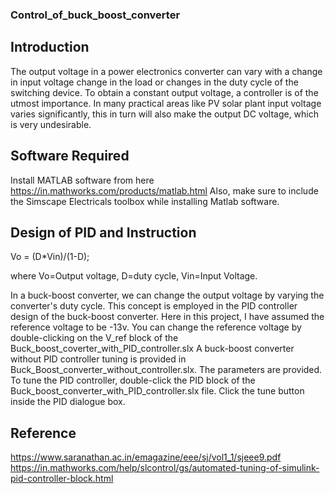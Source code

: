 ### Control_of_buck_boost_converter
## Introduction

The output voltage in a power electronics converter can vary with a change in input voltage change in the load or changes in the duty cycle of the switching device. To obtain a constant output voltage, a controller is of the utmost importance. In many practical areas like PV solar plant input voltage varies significantly, this in turn will also make the output DC voltage, which is very undesirable.

## Software Required
Install MATLAB software from here https://in.mathworks.com/products/matlab.html Also, make sure to include the Simscape Electricals toolbox while installing Matlab software.

## Design of PID and Instruction
Vo = (D*Vin)/(1-D);

where Vo=Output voltage, D=duty cycle, Vin=Input Voltage.

In a buck-boost converter, we can change the output voltage by varying the converter's duty cycle. This concept is employed in the PID controller design of the buck-boost converter. Here in this project, I have assumed the reference voltage to be -13v. You can change the reference voltage by double-clicking on the V_ref block of the Buck_boost_coverter_with_PID_controller.slx A buck-boost converter without PID controller tuning is provided in Buck_Boost_converter_without_controller.slx. The parameters are provided. To tune the PID controller, double-click the PID block of the Buck_boost_converter_with_PID_controller.slx file. Click the tune button inside the PID dialogue box.

## Reference
https://www.saranathan.ac.in/emagazine/eee/sj/vol1_1/sjeee9.pdf
https://in.mathworks.com/help/slcontrol/gs/automated-tuning-of-simulink-pid-controller-block.html
